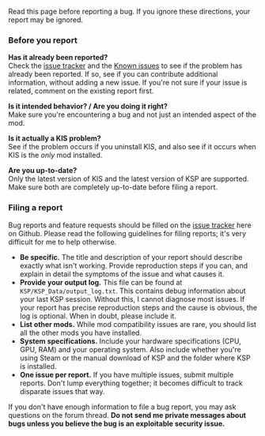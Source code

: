 Read this page before reporting a bug. If you ignore these directions, your report may be ignored.

### Before you report

**Has it already been reported?**  
Check the [issue tracker](https://github.com/KospY/KIS/issues) and the [Known issues](https://github.com/KospY/KIS/wiki/Known%20issues) to see if the problem has already been reported. If so, see if you can contribute additional information, without adding a new issue. 
If you're not sure if your issue is related, comment on the existing report first.

**Is it intended behavior? / Are you doing it right?**  
Make sure you're encountering a bug and not just an intended aspect of the mod.

**Is it actually a KIS problem?**  
See if the problem occurs if you uninstall KIS, and also see if it occurs when KIS is the *only* mod installed. 

**Are you up-to-date?**  
Only the latest version of KIS and the latest version of KSP are supported. Make sure both are completely up-to-date before filing a report.

### Filing a report

Bug reports and feature requests should be filled on the [issue tracker](https://github.com/KospY/KIS/issues) here on Github. Please read the following guidelines for filing reports; it's very difficult for me to help otherwise.

* **Be specific.** The title and description of your report should describe exactly what isn't working. Provide reproduction steps if you can, and explain in detail the symptoms of the issue and what causes it.
* **Provide your output log.** This file can be found at `KSP/KSP_Data/output_log.txt`. This contains debug information about your last KSP session. Without this, I cannot diagnose most issues. If your report has precise reproduction steps and the cause is obvious, the log is optional. When in doubt, please include it.
* **List other mods.** While mod compatibility issues are rare, you should list all the other mods you have installed.
* **System specifications.** Include your hardware specifications (CPU, GPU, RAM) and your operating system. Also include whether you're using Steam or the manual download of KSP and the folder where KSP is installed.
* **One issue per report.** If you have multiple issues, submit multiple reports. Don't lump everything together; it becomes difficult to track disparate issues that way.

If you don't have enough information to file a bug report, you may ask questions on the forum thread. **Do not send me private messages about bugs unless you believe the bug is an exploitable security issue.**
